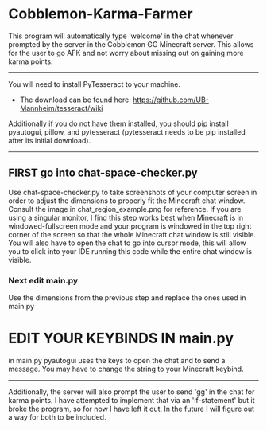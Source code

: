 # Cobblemon-Karma-Farmer
This program will automatically type 'welcome' in the chat whenever prompted by the server in the Cobblemon GG Minecraft server. This allows for the user to go AFK and not worry about missing out on gaining more karma points.  

------------------------------------------------------------------------------------------------------
You will need to install PyTesseract to your machine. 
  - The download can be found here: https://github.com/UB-Mannheim/tesseract/wiki

Additionally if you do not have them installed, you should pip install pyautogui, pillow, and pytesseract (pytesseract needs to be pip installed after its initial download).

-----------------------------------------------------------------------------------------------------
## FIRST go into chat-space-checker.py
Use chat-space-checker.py to take screenshots of your computer screen in order to adjust the dimensions to properly fit the Minecraft chat window.
Consult the image in chat_region_example.png for reference. 
If you are using a singular monitor, I find this step works best when Minecraft is in windowed-fullscreen mode and your program is windowed in the top right corner of the screen so that the whole Minecraft chat window is still visible. You will also have to open the chat to go into cursor mode, this will allow you to click into your IDE running this code while the entire chat window is visible. 

### Next edit main.py
Use the dimensions from the previous step and replace the ones used in main.py

# EDIT YOUR KEYBINDS IN main.py
in main.py pyautogui uses the keys to open the chat and to send a message. You may have to change the string to your Minecraft keybind.  

-------------------------------------------------------------------------------------------------------
Additionally, the server will also prompt the user to send 'gg' in the chat for karma points. I have attempted to implement that via an 'if-statement' but it broke the program, so for now I have left it out. In the future I will figure out a way for both to be included.

